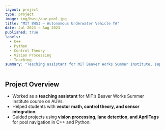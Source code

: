 ```yaml
---
layout: project
type: project
image: img/bwsi/auv-pool.jpg
title: "MIT BWSI – Autonomous Underwater Vehicle TA"
date: Jul 2023 – Aug 2023
published: true
labels:
  - C++
  - Python
  - Control Theory
  - Vision Processing
  - Teaching
summary: "Teaching assistant for MIT Beaver Works Summer Institute, supporting a course on AUVs with control theory, computer vision, and AprilTag navigation."
---
```


## Project Overview
- Worked as a **teaching assistant** for MIT’s Beaver Works Summer Institute course on AUVs.
- Helped students with **vector math, control theory, and sensor integration**.
- Guided projects using **vision processing, lane detection, and AprilTags** for pool navigation in C++ and Python.
